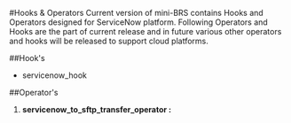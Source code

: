 #Hooks & Operators
Current version of mini-BRS contains Hooks and Operators designed for ServiceNow platform. Following Operators and Hooks
are the part of current release and in future various other operators and hooks will be released to support cloud platforms.

##Hook's

*  servicenow_hook

##Operator's

1. **servicenow_to_sftp_transfer_operator :**

